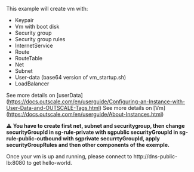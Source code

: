 This example will create vm with:
* Keypair
* Vm with boot disk
* Security group 
* Security group rules
* InternetService
* Route
* RouteTable
* Net
* Subnet
* User-data (base64 version of vm_startup.sh)
* LoadBalancer

See more details on [userData] (https://docs.outscale.com/en/userguide/Configuring-an-Instance-with-User-Data-and-OUTSCALE-Tags.html)
See more details on [Vm] (https://docs.outscale.com/en/userguide/About-Instances.html)

:warning: **You have to create first net, subnet and securitygroup, then change securityGroupId in sg-rule-private with sgpublic securityGroupId in sg-rule-public-outbound with sgprivate securrtyGroupId, apply securityGroupRules and then other components of the exemple.**

Once your vm is up and running, please connect to http://dns-public-lb:8080 to get hello-world.